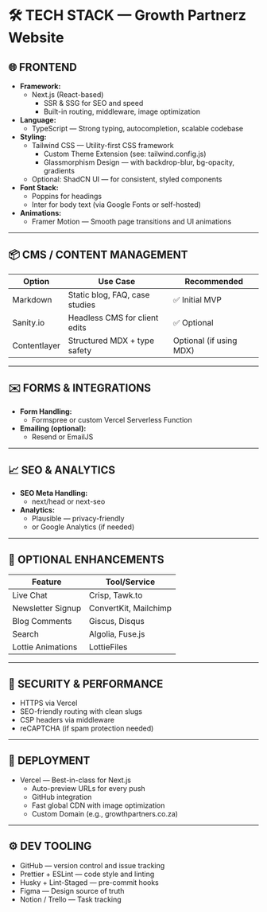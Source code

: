 # 🛠️ TECH STACK — Growth Partnerz Website

## 🌐 FRONTEND

- **Framework:**
  - Next.js (React-based)
    - SSR & SSG for SEO and speed
    - Built-in routing, middleware, image optimization
- **Language:**
  - TypeScript — Strong typing, autocompletion, scalable codebase
- **Styling:**
  - Tailwind CSS — Utility-first CSS framework
    - Custom Theme Extension (see: tailwind.config.js)
    - Glassmorphism Design — with backdrop-blur, bg-opacity, gradients
  - Optional: ShadCN UI — for consistent, styled components
- **Font Stack:**
  - Poppins for headings
  - Inter for body text (via Google Fonts or self-hosted)
- **Animations:**
  - Framer Motion — Smooth page transitions and UI animations

---

## 📦 CMS / CONTENT MANAGEMENT

| Option      | Use Case                        | Recommended           |
|-------------|----------------------------------|-----------------------|
| Markdown    | Static blog, FAQ, case studies  | ✅ Initial MVP        |
| Sanity.io   | Headless CMS for client edits   | ✅ Optional           |
| Contentlayer| Structured MDX + type safety    | Optional (if using MDX)|

---

## ✉️ FORMS & INTEGRATIONS

- **Form Handling:**
  - Formspree or custom Vercel Serverless Function
- **Emailing (optional):**
  - Resend or EmailJS

---

## 📈 SEO & ANALYTICS

- **SEO Meta Handling:**
  - next/head or next-seo
- **Analytics:**
  - Plausible — privacy-friendly
  - or Google Analytics (if needed)

---

## 💬 OPTIONAL ENHANCEMENTS

| Feature            | Tool/Service              |
|--------------------|--------------------------|
| Live Chat          | Crisp, Tawk.to           |
| Newsletter Signup  | ConvertKit, Mailchimp    |
| Blog Comments      | Giscus, Disqus           |
| Search             | Algolia, Fuse.js         |
| Lottie Animations  | LottieFiles              |

---

## 🔐 SECURITY & PERFORMANCE

- HTTPS via Vercel
- SEO-friendly routing with clean slugs
- CSP headers via middleware
- reCAPTCHA (if spam protection needed)

---

## 🚀 DEPLOYMENT

- Vercel — Best-in-class for Next.js
  - Auto-preview URLs for every push
  - GitHub integration
  - Fast global CDN with image optimization
  - Custom Domain (e.g., growthpartners.co.za)

---

## ⚙️ DEV TOOLING

- GitHub — version control and issue tracking
- Prettier + ESLint — code style and linting
- Husky + Lint-Staged — pre-commit hooks
- Figma — Design source of truth
- Notion / Trello — Task tracking 